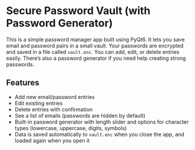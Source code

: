 # Secure Password Vault (with Password Generator)

This is a simple password manager app built using PyQt6. It lets you save email and password pairs in a small vault. Your passwords are encrypted and saved in a file called `vault.enc`. You can add, edit, or delete entries easily. There’s also a password generator if you need help creating strong passwords.

## Features

- Add new email/password entries
- Edit existing entries
- Delete entries with confirmation
- See a list of emails (passwords are hidden by default)
- Built-in password generator with length slider and options for character types (lowercase, uppercase, digits, symbols)
- Data is saved automatically to `vault.enc` when you close the app, and loaded again when you open it

